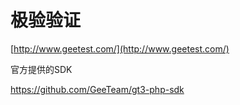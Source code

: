 # 极验验证

[http://www.geetest.com/](http://www.geetest.com/)

官方提供的SDK

https://github.com/GeeTeam/gt3-php-sdk





